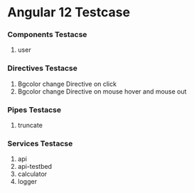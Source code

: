 # Angular 12 Testcase

### Components Testacse
1. user

### Directives Testacse
1. Bgcolor change Directive on click
2. Bgcolor change Directive on mouse hover and mouse out

### Pipes Testacse
1. truncate

### Services Testacse
1. api
2. api-testbed
3. calculator
4. logger
